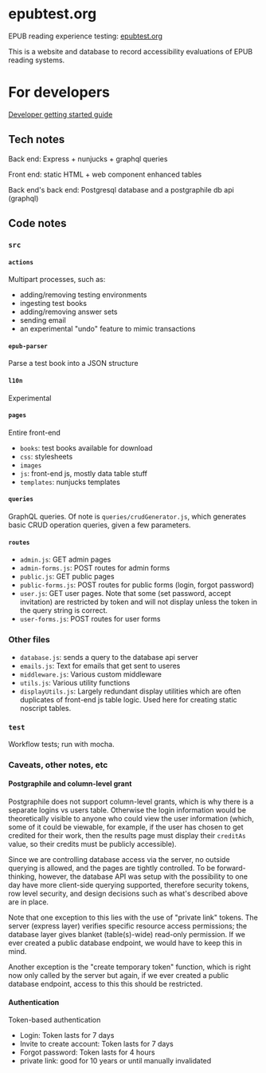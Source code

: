 # epubtest.org

EPUB reading experience testing: [epubtest.org](https://epubtest.org)

This is a website and database to record accessibility evaluations of EPUB reading systems. 

# For developers

[Developer getting started guide](https://github.com/daisy/epubtest-site/wiki/Developer-getting-started-guide)

## Tech notes

Back end: Express + nunjucks + graphql queries

Front end: static HTML + web component enhanced tables

Back end's back end: Postgresql database and a postgraphile db api (graphql)

## Code notes

### `src`

#### `actions`

Multipart processes, such as:

* adding/removing testing environments
* ingesting test books
* adding/removing answer sets
* sending email
* an experimental "undo" feature to mimic transactions

#### `epub-parser`

Parse a test book into a JSON structure

#### `l10n`

Experimental

#### `pages`

Entire front-end

* `books`: test books available for download
* `css`: stylesheets
* `images`
* `js`: front-end js, mostly data table stuff
* `templates`: nunjucks templates

#### `queries`

GraphQL queries. Of note is `queries/crudGenerator.js`, which generates basic CRUD operation queries, given a few parameters.

#### `routes`

* `admin.js`: GET admin pages
* `admin-forms.js`: POST routes for admin forms
* `public.js`: GET public pages
* `public-forms.js`: POST routes for public forms (login, forgot password)
* `user.js`: GET user pages. Note that some (set password, accept invitation) are restricted by token and will not display unless the token in the query string is correct.
* `user-forms.js`: POST routes for user forms

### Other files

* `database.js`: sends a query to the database api server
* `emails.js`: Text for emails that get sent to useres
* `middleware.js`: Various custom middleware
* `utils.js`: Various utility functions
* `displayUtils.js`: Largely redundant display utilities which are often duplicates of front-end js table logic. Used here for creating static noscript tables.

### `test`

Workflow tests; run with mocha.

### Caveats, other notes, etc

#### Postgraphile and column-level grant

Postgraphile does not support column-level grants, which is why there is a separate logins vs users table. Otherwise the login information would be theoretically visible to anyone who could view the user information (which, some of it could be viewable, for example, if the user has chosen to get credited for their work, then the results page must display their `creditAs` value, so their credits must be publicly accessible).

Since we are controlling database access via the server, no outside querying is allowed, and the pages are tightly controlled. To be forward-thinking, however, the database API was setup with the possibility to one day have more client-side querying supported, therefore security tokens, row level security, and design decisions such as what's described above are in place.

Note that one exception to this lies with the use of "private link" tokens. The server (express layer) verifies specific resource access permissions; the database layer gives blanket (table(s)-wide) read-only permission. If we ever created a public database endpoint, we would have to keep this in mind. 

Another exception is the "create temporary token" function, which is right now only called by the server but again, if we ever created a public database endpoint, access to this this should be restricted.

#### Authentication

Token-based authentication

* Login: Token lasts for 7 days
* Invite to create account: Token lasts for 7 days
* Forgot password: Token lasts for 4 hours
* private link: good for 10 years or until manually invalidated

